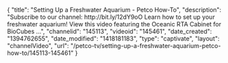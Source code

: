 {
    "title": "Setting Up a Freshwater Aquarium - Petco How-To",
    "description": "Subscribe to our channel: http:\/\/bit.ly\/12dY9oO Learn how to set up your freshwater aquarium! View this video featuring the Oceanic RTA Cabinet for BioCubes ...",
    "channelid": "145113",
    "videoid": "145461",
    "date_created": "1394762655",
    "date_modified": "1418181183",
    "type": "captivate",
    "layout": "channelVideo",
    "url": "\/petco-tv\/setting-up-a-freshwater-aquarium-petco-how-to\/145113-145461"
}